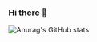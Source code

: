 ### Hi there 👋
![Anurag's GitHub stats](https://github-readme-stats.vercel.app/api?username=diyar730&show_icons=true&theme=radical)
<!--
**diyar730/diyar730** is a ✨ _special_ ✨ repository because its `README.md` (this file) appears on your GitHub profile.

Here are some ideas to get you started:



- 🔭 I’m currently working on ...
- 🌱 I’m currently learning ...
- 👯 I’m looking to collaborate on ...
- 🤔 I’m looking for help with ...
- 💬 Ask me about ...
- 📫 How to reach me: ...
- 😄 Pronouns: ...
- ⚡ Fun fact: ...
-->
